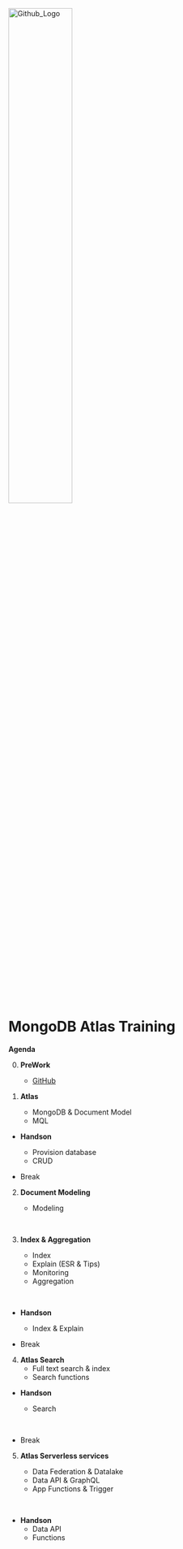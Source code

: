 <img src="https://companieslogo.com/img/orig/MDB_BIG-ad812c6c.png?t=1648915248" width="50%" title="Github_Logo"/> <br>

# MongoDB Atlas Training

__Agenda__


0. __PreWork__
    - [GitHub][0]

1.  __Atlas__
    - MongoDB & Document Model
    - MQL
 
- __Handson__
    - Provision database
    - CRUD
     

- Break
    

2. __Document Modeling__
    - Modeling
    
      
3.  __Index & Aggregation__
    - Index
    - Explain (ESR & Tips)
    - Monitoring
    - Aggregation
    
     
- __Handson__
    - Index & Explain
    

- Break
    

4. __Atlas Search__
    - Full text search & index
    - Search functions
   

- __Handson__
    - Search
    
     
- Break
    

5. __Atlas Serverless services__
    - Data Federation & Datalake
    - Data API & GraphQL
    - App Functions & Trigger
    
     
- __Handson__
    - Data API
    - Functions



[0]: https://github.com/MongoDBAtlas/MongoDBAtlasTraining/tree/main/00.pre-work
